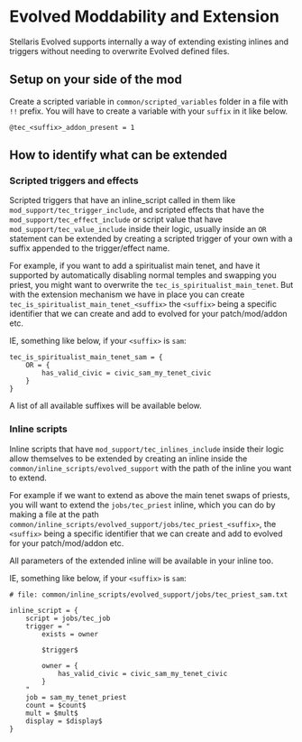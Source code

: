 # Evolved Moddability and Extension

Stellaris Evolved supports internally a way of extending existing inlines and triggers 
without needing to overwrite Evolved defined files.

## Setup on your side of the mod

Create a scripted variable in `common/scripted_variables` folder in a file with `!!` prefix. You will have
to create a variable with your `suffix` in it like below.

```
@tec_<suffix>_addon_present = 1
```

## How to identify what can be extended

### Scripted triggers and effects

Scripted triggers that have an inline_script called in them like `mod_support/tec_trigger_include`, and scripted effects 
that have the  `mod_support/tec_effect_include` or script value that have `mod_support/tec_value_include`
inside their logic, usually inside an `OR` statement can be extended by creating a scripted trigger
of your own with a suffix appended to the trigger/effect name.

For example, if you want to add a spiritualist main tenet, and have it supported
by automatically disabling normal temples and swapping you priest, you might want
to overwrite the `tec_is_spiritualist_main_tenet`. But with the extension mechanism
we have in place you can create `tec_is_spiritualist_main_tenet_<suffix>` the `<suffix>`
being a specific identifier that we can create and add to evolved for your 
patch/mod/addon etc.

IE, something like below, if your `<suffix>` is `sam`:

```
tec_is_spiritualist_main_tenet_sam = {
    OR = {
        has_valid_civic = civic_sam_my_tenet_civic
    }
}
```

A list of all available suffixes will be available below.

### Inline scripts

Inline scripts that have `mod_support/tec_inlines_include` inside their logic
allow themselves to be extended by creating an inline inside the `common/inline_scripts/evolved_support`
with the path of the inline you want to extend.

For example if we want to extend as above the main tenet swaps of priests,
you will want to extend the `jobs/tec_priest` inline, which you can do by making
a file at the path `common/inline_scripts/evolved_support/jobs/tec_priest_<suffix>`, the `<suffix>`
being a specific identifier that we can create and add to evolved for your patch/mod/addon etc.

All parameters of the extended inline will be available in your inline too.

IE, something like below, if your `<suffix>` is `sam`:

```
# file: common/inline_scripts/evolved_support/jobs/tec_priest_sam.txt

inline_script = {	
    script = jobs/tec_job
    trigger = "
        exists = owner

        $trigger$

        owner = {
            has_valid_civic = civic_sam_my_tenet_civic
        }
    "
    job = sam_my_tenet_priest
    count = $count$
    mult = $mult$
    display = $display$
}
```
